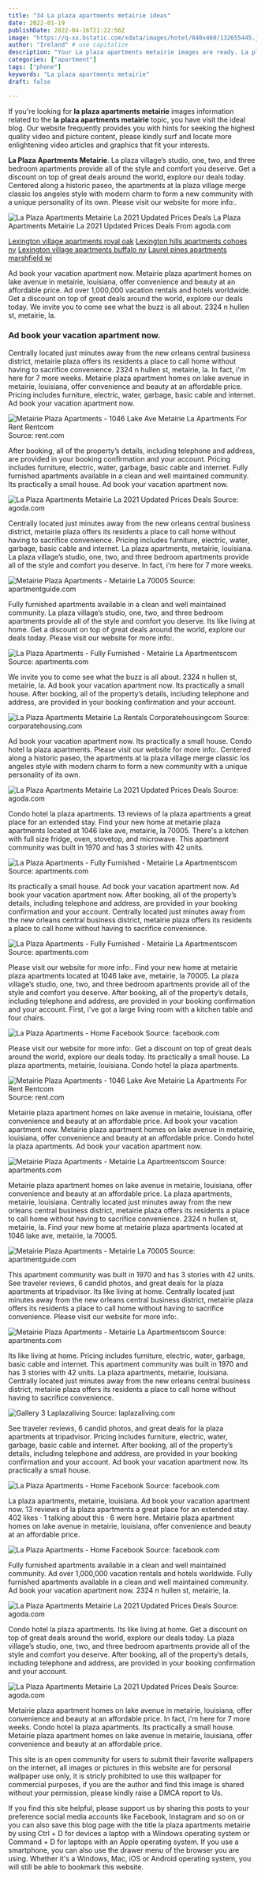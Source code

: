 ```yaml
---
title: "34 La plaza apartments metairie ideas"
date: 2022-01-19
publishDate: 2022-04-16T21:22:56Z
image: "https://q-xx.bstatic.com/xdata/images/hotel/840x460/132655445.jpg?k=4eeb18e1bb8418f02793e922438271b24adabe69c6a9c1f64947823254ff21b2&amp;o="
author: "Ireland" # use capitalize
description: "Your La plaza apartments metairie images are ready. La plaza apartments metairie are a topic that is being searched for and liked by netizens now. You can Download the La plaza apartments metairie files here. Get all free vectors."
categories: ["apartment"]
tags: ["phone"]
keywords: "La plaza apartments metairie"
draft: false

---
```


If you're looking for **la plaza apartments metairie** images information related to the **la plaza apartments metairie** topic, you have visit the ideal  blog.  Our website frequently  provides you with  hints  for seeking  the highest  quality video and picture  content, please kindly surf and locate more enlightening video articles and graphics  that fit your interests.

**La Plaza Apartments Metairie**. La plaza village’s studio, one, two, and three bedroom apartments provide all of the style and comfort you deserve. Get a discount on top of great deals around the world, explore our deals today. Centered along a historic paseo, the apartments at la plaza village merge classic los angeles style with modern charm to form a new community with a unique personality of its own. Please visit our website for more info:.

![La Plaza Apartments Metairie La 2021 Updated Prices Deals](https://q-xx.bstatic.com/xdata/images/hotel/840x460/132655725.jpg?k=70e35c261663567e9bcdbb42f2d4c9373e866a66cce32b56a6c9091372dd099c&amp;o= "La Plaza Apartments Metairie La 2021 Updated Prices Deals")
La Plaza Apartments Metairie La 2021 Updated Prices Deals From agoda.com

[Lexington village apartments royal oak](/lexington-village-apartments-royal-oak/)
[Lexington hills apartments cohoes ny](/lexington-hills-apartments-cohoes-ny/)
[Lexington village apartments buffalo ny](/lexington-village-apartments-buffalo-ny/)
[Laurel pines apartments marshfield wi](/laurel-pines-apartments-marshfield-wi/)

Ad book your vacation apartment now. Metairie plaza apartment homes on lake avenue in metairie, louisiana, offer convenience and beauty at an affordable price. Ad over 1,000,000 vacation rentals and hotels worldwide. Get a discount on top of great deals around the world, explore our deals today. We invite you to come see what the buzz is all about. 2324 n hullen st, metairie, la.

### Ad book your vacation apartment now.

Centrally located just minutes away from the new orleans central business district, metairie plaza offers its residents a place to call home without having to sacrifice convenience. 2324 n hullen st, metairie, la. In fact, i&#039;m here for 7 more weeks. Metairie plaza apartment homes on lake avenue in metairie, louisiana, offer convenience and beauty at an affordable price. Pricing includes furniture, electric, water, garbage, basic cable and internet. Ad book your vacation apartment now.


![Metairie Plaza Apartments - 1046 Lake Ave Metairie La Apartments For Rent Rentcom](https://rentpath-res.cloudinary.com/$img_current/t_3x2_jpg_xl/t_unpaid/1a9742e756e0e79aba82c0daed080c1d "Metairie Plaza Apartments - 1046 Lake Ave Metairie La Apartments For Rent Rentcom")
Source: rent.com

After booking, all of the property’s details, including telephone and address, are provided in your booking confirmation and your account. Pricing includes furniture, electric, water, garbage, basic cable and internet. Fully furnished apartments available in a clean and well maintained community. Its practically a small house. Ad book your vacation apartment now.

![La Plaza Apartments Metairie La 2021 Updated Prices Deals](https://q-xx.bstatic.com/xdata/images/hotel/840x460/132655714.jpg?k=3af3ffcade573f87445151a0b74125b6812685571b12a1a030c592fae0b0ae2b&amp;o= "La Plaza Apartments Metairie La 2021 Updated Prices Deals")
Source: agoda.com

Centrally located just minutes away from the new orleans central business district, metairie plaza offers its residents a place to call home without having to sacrifice convenience. Pricing includes furniture, electric, water, garbage, basic cable and internet. La plaza apartments, metairie, louisiana. La plaza village’s studio, one, two, and three bedroom apartments provide all of the style and comfort you deserve. In fact, i&#039;m here for 7 more weeks.

![Metairie Plaza Apartments - Metairie La 70005](https://rentpath-res.cloudinary.com/$img_current/t_3x2_jpg_xl/9883c65e739f8c324a2f6b3445eceb42 "Metairie Plaza Apartments - Metairie La 70005")
Source: apartmentguide.com

Fully furnished apartments available in a clean and well maintained community. La plaza village’s studio, one, two, and three bedroom apartments provide all of the style and comfort you deserve. Its like living at home. Get a discount on top of great deals around the world, explore our deals today. Please visit our website for more info:.

![La Plaza Apartments - Fully Furnished - Metairie La Apartmentscom](https://images1.apartments.com/i2/bQd1F4UdFkOOgJU2gAEPBUSPThei6U4vT3J1SqfCndI/117/la-plaza-apartments---fully-furnished-metairie-la-building-photo.jpg "La Plaza Apartments - Fully Furnished - Metairie La Apartmentscom")
Source: apartments.com

We invite you to come see what the buzz is all about. 2324 n hullen st, metairie, la. Ad book your vacation apartment now. Its practically a small house. After booking, all of the property’s details, including telephone and address, are provided in your booking confirmation and your account.

![La Plaza Apartments Metairie La Rentals Corporatehousingcom](https://thumbs.frmonline.com/imgs/chc/images/11/798/03_159611879173210280016675000000.jpg "La Plaza Apartments Metairie La Rentals Corporatehousingcom")
Source: corporatehousing.com

Ad book your vacation apartment now. Its practically a small house. Condo hotel la plaza apartments. Please visit our website for more info:. Centered along a historic paseo, the apartments at la plaza village merge classic los angeles style with modern charm to form a new community with a unique personality of its own.

![La Plaza Apartments Metairie La 2021 Updated Prices Deals](https://q-xx.bstatic.com/xdata/images/hotel/840x460/231262306.jpg?k=cbdf4557360e3e557f12582e47738885feacc09de75b78dbd9013eb17f93eb0d&amp;o= "La Plaza Apartments Metairie La 2021 Updated Prices Deals")
Source: agoda.com

Condo hotel la plaza apartments. 13 reviews of la plaza apartments a great place for an extended stay. Find your new home at metairie plaza apartments located at 1046 lake ave, metairie, la 70005. There&#039;s a kitchen with full size fridge, oven, stovetop, and microwave. This apartment community was built in 1970 and has 3 stories with 42 units.

![La Plaza Apartments - Fully Furnished - Metairie La Apartmentscom](https://images1.apartments.com/i2/9Vt0eB6T1dtl6dGomnYCAPExH7YsVO927nknAp78RsI/117/la-plaza-apartments---fully-furnished-metairie-la-building-photo.jpg "La Plaza Apartments - Fully Furnished - Metairie La Apartmentscom")
Source: apartments.com

Its practically a small house. Ad book your vacation apartment now. Ad book your vacation apartment now. After booking, all of the property’s details, including telephone and address, are provided in your booking confirmation and your account. Centrally located just minutes away from the new orleans central business district, metairie plaza offers its residents a place to call home without having to sacrifice convenience.

![La Plaza Apartments - Fully Furnished - Metairie La Apartmentscom](https://images1.apartments.com/i2/IMdzMQDbTMcAJvJkNEFrIOr-y9txphFogRAGG5JQGZk/117/la-plaza-apartments---fully-furnished-metairie-la-building-photo.jpg "La Plaza Apartments - Fully Furnished - Metairie La Apartmentscom")
Source: apartments.com

Please visit our website for more info:. Find your new home at metairie plaza apartments located at 1046 lake ave, metairie, la 70005. La plaza village’s studio, one, two, and three bedroom apartments provide all of the style and comfort you deserve. After booking, all of the property’s details, including telephone and address, are provided in your booking confirmation and your account. First, i&#039;ve got a large living room with a kitchen table and four chairs.

![La Plaza Apartments - Home Facebook](https://lookaside.fbsbx.com/lookaside/crawler/media/?media_id=901026127180528 "La Plaza Apartments - Home Facebook")
Source: facebook.com

Please visit our website for more info:. Get a discount on top of great deals around the world, explore our deals today. Its practically a small house. La plaza apartments, metairie, louisiana. Condo hotel la plaza apartments.

![Metairie Plaza Apartments - 1046 Lake Ave Metairie La Apartments For Rent Rentcom](https://rentpath-res.cloudinary.com/$img_current/t_3x2_jpg_xl/t_unpaid/b9374730387bdc94843b943237d5ebde "Metairie Plaza Apartments - 1046 Lake Ave Metairie La Apartments For Rent Rentcom")
Source: rent.com

Metairie plaza apartment homes on lake avenue in metairie, louisiana, offer convenience and beauty at an affordable price. Ad book your vacation apartment now. Metairie plaza apartment homes on lake avenue in metairie, louisiana, offer convenience and beauty at an affordable price. Condo hotel la plaza apartments. Ad book your vacation apartment now.

![Metairie Plaza Apartments - Metairie La Apartmentscom](https://images1.apartments.com/i2/fDZo48rR3KrkhhGSF-mrF2jIhs14pYRrS3ett_r37O0/117/metairie-plaza-apartments-metairie-la-building-photo.jpg?p=1 "Metairie Plaza Apartments - Metairie La Apartmentscom")
Source: apartments.com

Metairie plaza apartment homes on lake avenue in metairie, louisiana, offer convenience and beauty at an affordable price. La plaza apartments, metairie, louisiana. Centrally located just minutes away from the new orleans central business district, metairie plaza offers its residents a place to call home without having to sacrifice convenience. 2324 n hullen st, metairie, la. Find your new home at metairie plaza apartments located at 1046 lake ave, metairie, la 70005.

![Metairie Plaza Apartments - Metairie La 70005](https://rentpath-res.cloudinary.com/$img_current/t_3x2_jpg_xl/63ea7afcfcc43c7862a27e549d7d26fa "Metairie Plaza Apartments - Metairie La 70005")
Source: apartmentguide.com

This apartment community was built in 1970 and has 3 stories with 42 units. See traveler reviews, 6 candid photos, and great deals for la plaza apartments at tripadvisor. Its like living at home. Centrally located just minutes away from the new orleans central business district, metairie plaza offers its residents a place to call home without having to sacrifice convenience. Please visit our website for more info:.

![Metairie Plaza Apartments - Metairie La Apartmentscom](https://images1.apartments.com/i2/Bo-aO5AlK_RcDsoy4aBnBXVBDgKrsQx_oyBMxh5KUVo/111/metairie-plaza-apartments-metairie-la-primary-photo.jpg "Metairie Plaza Apartments - Metairie La Apartmentscom")
Source: apartments.com

Its like living at home. Pricing includes furniture, electric, water, garbage, basic cable and internet. This apartment community was built in 1970 and has 3 stories with 42 units. La plaza apartments, metairie, louisiana. Centrally located just minutes away from the new orleans central business district, metairie plaza offers its residents a place to call home without having to sacrifice convenience.

![Gallery 3 Laplazaliving](https://images.squarespace-cdn.com/content/v1/5f2c0c093bd3350a5eea3fc8/1611016982329-NHROST1RJR67NNKULWQ6/La+Plaza+Apartments+Metairie+-+5-2.jpg "Gallery 3 Laplazaliving")
Source: laplazaliving.com

See traveler reviews, 6 candid photos, and great deals for la plaza apartments at tripadvisor. Pricing includes furniture, electric, water, garbage, basic cable and internet. After booking, all of the property’s details, including telephone and address, are provided in your booking confirmation and your account. Ad book your vacation apartment now. Its practically a small house.

![La Plaza Apartments - Home Facebook](https://lookaside.fbsbx.com/lookaside/crawler/media/?media_id=858014071481734 "La Plaza Apartments - Home Facebook")
Source: facebook.com

La plaza apartments, metairie, louisiana. Ad book your vacation apartment now. 13 reviews of la plaza apartments a great place for an extended stay. 402 likes · 1 talking about this · 6 were here. Metairie plaza apartment homes on lake avenue in metairie, louisiana, offer convenience and beauty at an affordable price.

![La Plaza Apartments - Home Facebook](https://lookaside.fbsbx.com/lookaside/crawler/media/?media_id=651799442103199 "La Plaza Apartments - Home Facebook")
Source: facebook.com

Fully furnished apartments available in a clean and well maintained community. Ad over 1,000,000 vacation rentals and hotels worldwide. Fully furnished apartments available in a clean and well maintained community. Ad book your vacation apartment now. 2324 n hullen st, metairie, la.

![La Plaza Apartments Metairie La 2021 Updated Prices Deals](https://q-xx.bstatic.com/xdata/images/hotel/840x460/132655725.jpg?k=70e35c261663567e9bcdbb42f2d4c9373e866a66cce32b56a6c9091372dd099c&amp;o= "La Plaza Apartments Metairie La 2021 Updated Prices Deals")
Source: agoda.com

Condo hotel la plaza apartments. Its like living at home. Get a discount on top of great deals around the world, explore our deals today. La plaza village’s studio, one, two, and three bedroom apartments provide all of the style and comfort you deserve. After booking, all of the property’s details, including telephone and address, are provided in your booking confirmation and your account.

![La Plaza Apartments Metairie La 2021 Updated Prices Deals](https://q-xx.bstatic.com/xdata/images/hotel/840x460/132655445.jpg?k=4eeb18e1bb8418f02793e922438271b24adabe69c6a9c1f64947823254ff21b2&amp;o= "La Plaza Apartments Metairie La 2021 Updated Prices Deals")
Source: agoda.com

Metairie plaza apartment homes on lake avenue in metairie, louisiana, offer convenience and beauty at an affordable price. In fact, i&#039;m here for 7 more weeks. Condo hotel la plaza apartments. Its practically a small house. Metairie plaza apartment homes on lake avenue in metairie, louisiana, offer convenience and beauty at an affordable price.

This site is an open community for users to submit their favorite wallpapers on the internet, all images or pictures in this website are for personal wallpaper use only, it is stricly prohibited to use this wallpaper for commercial purposes, if you are the author and find this image is shared without your permission, please kindly raise a DMCA report to Us.

If you find this site helpful, please support us by sharing this posts to your preference social media accounts like Facebook, Instagram and so on or you can also save this blog page with the title la plaza apartments metairie by using Ctrl + D for devices a laptop with a Windows operating system or Command + D for laptops with an Apple operating system. If you use a smartphone, you can also use the drawer menu of the browser you are using. Whether it's a Windows, Mac, iOS or Android operating system, you will still be able to bookmark this website.
